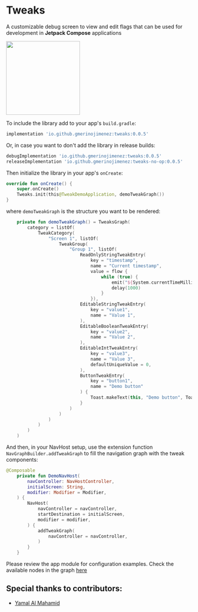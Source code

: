# Tweaks
A customizable debug screen to view and edit flags that can be used for development in **Jetpack Compose** applications


<img src="https://user-images.githubusercontent.com/4595241/136670126-10564d0c-9cc8-4758-bcdb-8ce7246b654e.gif" data-canonical-src="https://user-images.githubusercontent.com/4595241/136670126-10564d0c-9cc8-4758-bcdb-8ce7246b654e.gif" width="200" />

To include the library add to your app's `build.gradle`:

```gradle
implementation 'io.github.gmerinojimenez:tweaks:0.0.5'
```

Or, in case you want to don't add the library in release builds:
```gradle
debugImplementation 'io.github.gmerinojimenez:tweaks:0.0.5'
releaseImplementation 'io.github.gmerinojimenez:tweaks-no-op:0.0.5'
```

Then initialize the library in your app's `onCreate`:
```kotlin
override fun onCreate() {
    super.onCreate()
    Tweaks.init(this@TweakDemoApplication, demoTweakGraph())
}
```

where `demoTweakGraph` is the structure you want to be rendered:
```kotlin
    private fun demoTweakGraph() = TweaksGraph(
        category = listOf(
            TweakCategory(
                "Screen 1", listOf(
                    TweakGroup(
                        "Group 1", listOf(
                            ReadOnlyStringTweakEntry(
                                key = "timestamp",
                                name = "Current timestamp",
                                value = flow {
                                    while (true) {
                                        emit("${System.currentTimeMillis() / 1000}")
                                        delay(1000)
                                    }
                                }),
                            EditableStringTweakEntry(
                                key = "value1",
                                name = "Value 1",
                            ),
                            EditableBooleanTweakEntry(
                                key = "value2",
                                name = "Value 2",
                            ),
                            EditableIntTweakEntry(
                                key = "value3",
                                name = "Value 3",
                                defaultUniqueValue = 0,
                            ),
                            ButtonTweakEntry(
                                key = "button1",
                                name = "Demo button"
                            ) {
                                Toast.makeText(this, "Demo button", Toast.LENGTH_LONG).show()
                            }
                        )
                    )
                )
            )
        )
    )
```

And then, in your NavHost setup, use the extension function `NavGraphBuilder.addTweakGraph` to fill the navigation graph with the tweak components:
```kotlin
@Composable
    private fun DemoNavHost(
        navController: NavHostController,
        initialScreen: String,
        modifier: Modifier = Modifier,
    ) {
        NavHost(
            navController = navController,
            startDestination = initialScreen,
            modifier = modifier,
        ) {
            addTweakGraph(
                navController = navController,
            )
        }
    }
```

Please review the app module for configuration examples. Check the available nodes in the graph [here](https://github.com/gmerinojimenez/tweaks/blob/main/library/src/enabled/java/com/gmerino/tweak/domain/tweakModels.kt)

## Special thanks to contributors:
* [Yamal Al Mahamid](https://github.com/yamal-coding)
